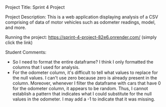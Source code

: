 Project Title: Sprint 4 Project

Project Description: This is a web application displaying analysis of a CSV comprising of data of motor vehicles such as odometer readings, model, and more.

Running the project: https://sprint-4-project-82e6.onrender.com/ (simply click the link)

Student Comments:
- So I need to format the entire dataframe? I think I only formatted the columns that I used for analysis.
- For the odometer column, it's difficult to tell what values to replace for the null values. I can't use zero because zero is already present in the column. Moreover, whenever I filter the dataframe with cars that have 0 for the odometer column, it appears to be random. Thus, I cannot establish a pattern that indicates what I could substitute for the null values in the odometer. I may add a -1 to indicate that it was missing.
